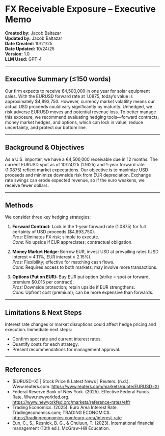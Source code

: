# FX Receivable Exposure – Executive Memo

**Created by:** Jacob Baltazar  
**Updated by:** Jacob Baltazar  
**Date Created:** 10/21/25  
**Date Updated:** 10/24/25  
**Version:** 1.0  
**LLM Used:** GPT-4 

---

## Executive Summary (≤150 words)
Our firm expects to receive €4,500,000 in one year for solar equipment sales. With the EURUSD forward rate at 1.0875, today’s value is approximately $4,893,750. However, currency market volatility means our actual USD proceeds could vary significantly by maturity. Unhedged, we risk adverse EURUSD moves and potential revenue loss. To better manage this exposure, we recommend evaluating hedging tools—forward contracts, money market hedges, and options, which can lock in value, reduce uncertainty, and protect our bottom line.

---

## Background & Objectives
As a U.S. importer, we have a €4,500,000 receivable due in 12 months. The current EURUSD spot as of 10/24/25 (1.1625) and 1-year forward rate (1.0875) reflect market expectations. Our objective is to maximize USD proceeds and minimize downside risk from EUR depreciation. Exchange rate swings can erode expected revenue, so if the euro weakens, we receive fewer dollars.

---

## Methods
We consider three key hedging strategies:
1. **Forward Contract:** Lock in the 1-year forward rate (1.0875) for full certainty of USD proceeds ($4,893,750).  
   *Pros:* Eliminates FX risk; simple to execute.  
   *Cons:* No upside if EUR appreciates; contractual obligation.

2. **Money Market Hedge:** Borrow EUR, invest USD at prevailing rates (USD interest ≈ 4.11%, EUR interest ≈ 2.15%).  
   *Pros:* Flexibility; effective for matching cash flows.  
   *Cons:* Requires access to both markets; may involve more transactions.

3. **Options (Put on EUR):** Buy EUR put option (strike = spot or forward, premium $0.015 per contract).  
   *Pros:* Downside protection; retain upside if EUR strengthens.  
   *Cons:* Upfront cost (premium); can be more expensive than forwards.

---

## Limitations & Next Steps
Interest rate changes or market disruptions could affect hedge pricing and execution. Immediate next steps:  
- Confirm spot rate and current interest rates.  
- Quantify costs for each strategy.  
- Present recommendations for management approval.

---

## References
- (EURUSD=X) | Stock Price & Latest News | Reuters. (n.d.). Www.reuters.com. https://www.reuters.com/markets/quote/EURUSD=X/
- Federal Reserve Bank of New York. (2025). Effective Federal Funds Rate. Www.newyorkfed.org. https://www.newyorkfed.org/markets/reference-rates/effr
- Trading Economics. (2025). Euro Area Interest Rate. Tradingeconomics.com; TRADING ECONOMICS. https://tradingeconomics.com/euro-area/interest-rate
- Eun, C., S., Resnick, B. G., & Chuluun, T. (2023). International financial management (10th ed.). McGraw-Hill Education.
